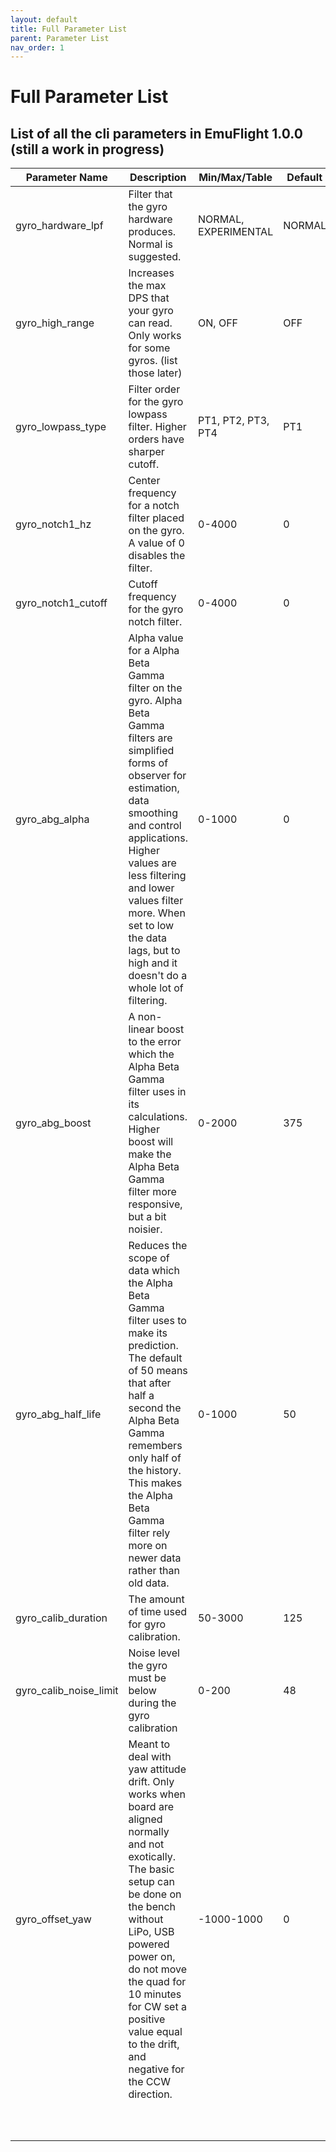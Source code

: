 ```yaml
---
layout: default
title: Full Parameter List
parent: Parameter List
nav_order: 1
---
```


# Full Parameter List

## List of all the cli parameters in EmuFlight 1.0.0 (still a work in progress)

| Parameter Name | Description | Min/Max/Table | Default | Units |
|----------------|-------------|---------------|---------|-------|
| gyro_hardware_lpf | Filter that the gyro hardware produces. Normal is suggested. | NORMAL, EXPERIMENTAL | NORMAL | |
| gyro_high_range | Increases the max DPS that your gyro can read. Only works for some gyros. (list those later) | ON, OFF | OFF |  |
| gyro_lowpass_type | Filter order for the gyro lowpass filter. Higher orders have sharper cutoff. | PT1, PT2, PT3, PT4 | PT1 | |
| gyro_notch1_hz | Center frequency for a notch filter placed on the gyro. A value of 0 disables the filter. | 0-4000 | 0 | Hz |
| gyro_notch1_cutoff | Cutoff frequency for the gyro notch filter. | 0-4000 | 0 | Hz |
| gyro_abg_alpha | Alpha value for a Alpha Beta Gamma filter on the gyro. Alpha Beta Gamma filters are simplified forms of observer for estimation, data smoothing and control applications. Higher values are less filtering and lower values filter more. When set to low the data lags, but to high and it doesn't do a whole lot of filtering. | 0-1000 | 0 |  |
| gyro_abg_boost | A non-linear boost to the error which the Alpha Beta Gamma filter uses in its calculations. Higher boost will make the Alpha Beta Gamma filter more responsive, but a bit noisier. | 0-2000 | 375 |  |
| gyro_abg_half_life | Reduces the scope of data which the Alpha Beta Gamma filter uses to make its prediction. The default of 50 means that after half a second the Alpha Beta Gamma remembers only half of the history. This makes the Alpha Beta Gamma filter rely more on newer data rather than old data. | 0-1000 | 50 | Seconds/100 |
| gyro_calib_duration | The amount of time used for gyro calibration. | 50-3000 | 125 | Seconds/100 |
| gyro_calib_noise_limit | Noise level the gyro must be below during the gyro calibration | 0-200 | 48 |  |
| gyro_offset_yaw | Meant to deal with yaw attitude drift. Only works when board are aligned normally and not exotically. The basic setup can be done on the bench without LiPo, USB powered power on, do not move the quad for 10 minutes for CW set a positive value equal to the drift, and negative for the CCW direction. | -1000-1000 | 0 |  |
|  |  |  |  |  |
|  |  |  |  |  |
|  |  |  |  |  |
|  |  |  |  |  |
|  |  |  |  |  |
|  |  |  |  |  |
|  |  |  |  |  |
|  |  |  |  |  |
|  |  |  |  |  |
|  |  |  |  |  |
